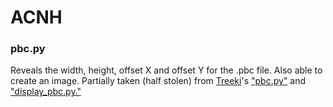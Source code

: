 # ACNH
### pbc.py
Reveals the width, height, offset X and offset Y for the .pbc file. Also able to create an image. Partially taken (half stolen) from [Treeki](https://github.com/Treeki/CylindricalEarth/commits?author=Treeki)'s ["pbc.py"](https://github.com/Treeki/CylindricalEarth/blob/master/pbc.py) and ["display_pbc.py."](https://github.com/Treeki/CylindricalEarth/blob/master/display_pbc.py)
